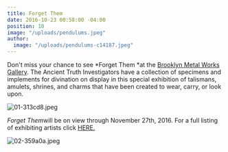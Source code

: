 ```yaml
---
title: Forget Them
date: 2016-10-23 00:58:00 -04:00
position: 10
image: "/uploads/pendulums.jpeg"
author:
  image: "/uploads/pendulums-c14187.jpeg"
---
```


Don't miss your chance to see *Forget Them *at the [Brooklyn Metal Works Gallery](http://bkmetalworks.com/2016/09/28/forget-them-a-bkmw-juried-exhibition/). The Ancient Truth Investigators have a collection of specimens and implements for divination on display in this special exhibition of talismans, amulets, shrines, and charms that have been created to wear, carry, or look upon.

![01-313cd8.jpeg](/uploads/01-313cd8.jpeg)

*Forget Them*will be on view through November 27th, 2016. For a full listing of exhibiting artists click [HERE.](http://bkmetalworks.com/2016/09/28/forget-them-a-bkmw-juried-exhibition/)

![02-359a0a.jpeg](/uploads/02-359a0a.jpeg)